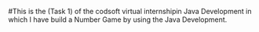 #This is the (Task 1) of the codsoft virtual internshipin Java Development in which I have build a Number Game by using the Java Development.
